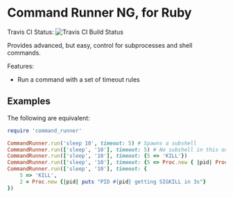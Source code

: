Command Runner NG, for Ruby
==============================================
Travis CI Status: ![Travis CI Build Status](https://travis-ci.org/kamstrup/command_runner_ng.svg?branch=master)

Provides advanced, but easy, control for subprocesses and shell commands. 

Features:

 * Run a command with a set of timeout rules

Examples
--------
The following are equivalent:

```rb
require 'command_runner'

CommandRunner.run('sleep 10', timeout: 5) # Spawns a subshell
CommandRunner.run(['sleep', '10'], timeout: 5) # No subshell in this one and the rest
CommandRunner.run(['sleep', '10'], timeout: {5 => 'KILL'})
CommandRunner.run(['sleep', '10'], timeout: {5 => Proc.new { |pid| Process.kill('KILL', pid)}})
CommandRunner.run(['sleep', '10'], timeout: {
    5 => 'KILL',
    2 = Proc.new {|pid| puts "PID #{pid} getting SIGKILL in 3s"}
})
```